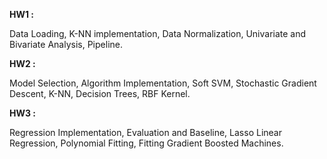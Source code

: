 **HW1 :**

Data Loading, K-NN implementation, Data Normalization, Univariate and Bivariate Analysis, Pipeline.

**HW2 :**

Model Selection, Algorithm Implementation, Soft SVM, Stochastic Gradient Descent, K-NN, Decision Trees, RBF Kernel.

**HW3 :**

Regression Implementation, Evaluation and Baseline, Lasso Linear Regression, Polynomial Fitting, Fitting Gradient Boosted Machines.